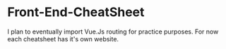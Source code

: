 # Front-End-CheatSheet
I plan to eventually import Vue.Js routing for practice purposes. For now each cheatsheet has it's own website.
